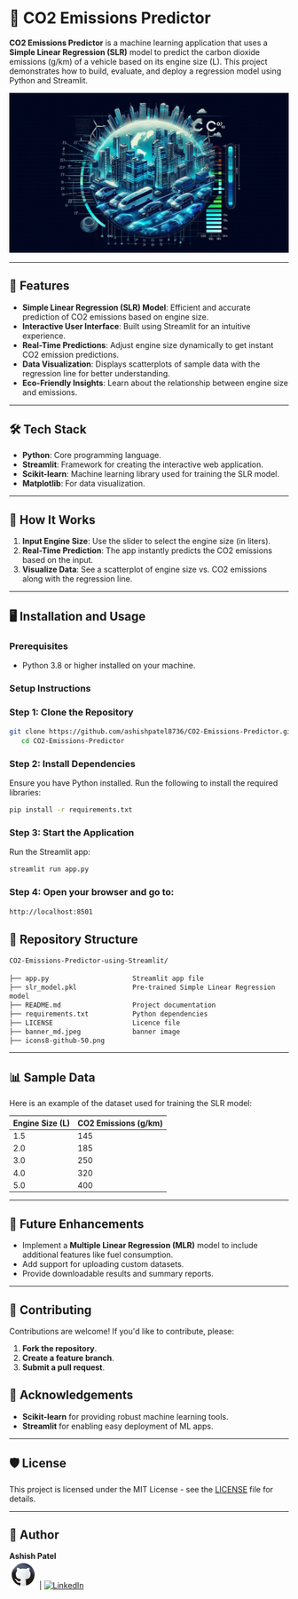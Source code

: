 # 🚗 CO2 Emissions Predictor

**CO2 Emissions Predictor** is a machine learning application that uses a **Simple Linear Regression (SLR)** model to predict the carbon dioxide emissions (g/km) of a vehicle based on its engine size (L). This project demonstrates how to build, evaluate, and deploy a regression model using Python and Streamlit.

![CO2 Emissions Predictor Banner](banner_md.jpeg)

---

## 🌟 Features
- **Simple Linear Regression (SLR) Model**: Efficient and accurate prediction of CO2 emissions based on engine size.
- **Interactive User Interface**: Built using Streamlit for an intuitive experience.
- **Real-Time Predictions**: Adjust engine size dynamically to get instant CO2 emission predictions.
- **Data Visualization**: Displays scatterplots of sample data with the regression line for better understanding.
- **Eco-Friendly Insights**: Learn about the relationship between engine size and emissions.

---

## 🛠️ Tech Stack
- **Python**: Core programming language.
- **Streamlit**: Framework for creating the interactive web application.
- **Scikit-learn**: Machine learning library used for training the SLR model.
- **Matplotlib**: For data visualization.

---

## 🚀 How It Works
1. **Input Engine Size**: Use the slider to select the engine size (in liters).
2. **Real-Time Prediction**: The app instantly predicts the CO2 emissions based on the input.
3. **Visualize Data**: See a scatterplot of engine size vs. CO2 emissions along with the regression line.

---

## 🖥️ Installation and Usage

### Prerequisites
- Python 3.8 or higher installed on your machine.

### Setup Instructions

### Step 1: Clone the Repository
```bash
git clone https://github.com/ashishpatel8736/CO2-Emissions-Predictor.git
   cd CO2-Emissions-Predictor
```

### Step 2: Install Dependencies
Ensure you have Python installed. Run the following to install the required libraries:
```bash
pip install -r requirements.txt

```

### Step 3: Start the Application
Run the Streamlit app:
```bash
streamlit run app.py
```

### Step 4: Open your browser and go to:

```bash
http://localhost:8501

```

## 📂 Repository Structure
```plaintext
CO2-Emissions-Predictor-using-Streamlit/

├── app.py                     Streamlit app file
├── slr_model.pkl              Pre-trained Simple Linear Regression model
├── README.md                  Project documentation
├── requirements.txt           Python dependencies
├── LICENSE                    Licence file
├── banner_md.jpeg             banner image
├── icons8-github-50.png
```

---

## 📊 Sample Data
Here is an example of the dataset used for training the SLR model:

| Engine Size (L)  | CO2 Emissions (g/km) |
|------------------|----------------------|
| 1.5              | 145                  |
| 2.0              | 185                  |
| 3.0              | 250                  |
| 4.0              | 320                  |
| 5.0              | 400                  |


---

## 🎯 Future Enhancements
- Implement a **Multiple Linear Regression (MLR)** model to include additional features like fuel consumption.
- Add support for uploading custom datasets.
- Provide downloadable results and summary reports.




---


## 🤝 Contributing
Contributions are welcome! If you'd like to contribute, please:

1. **Fork the repository**.
2. **Create a feature branch**.
3. **Submit a pull request**.



## 🙌 Acknowledgements
- **Scikit-learn** for providing robust machine learning tools.
- **Streamlit** for enabling easy deployment of ML apps.

---
## 🛡️ License
This project is licensed under the MIT License - see the [LICENSE](LICENSE) file for details.

---

## 👤 Author  
**Ashish Patel**  
[![GitHub](icons8-github-50.png)](https://github.com/ashishpatel8736) | [![LinkedIn](https://img.icons8.com/ios-filled/50/0077b5/linkedin.png)](https://www.linkedin.com/in/ashishpatel8736)


